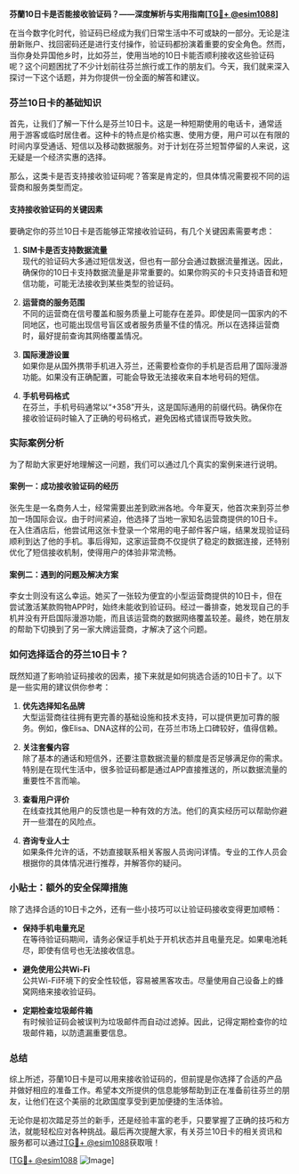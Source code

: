 **芬蘭10日卡是否能接收验证码？——深度解析与实用指南[[TG💪+ @esim1088](https://t.me/s/esim1088)]**

在当今数字化时代，验证码已经成为我们日常生活中不可或缺的一部分。无论是注册新账户、找回密码还是进行支付操作，验证码都扮演着重要的安全角色。然而，当你身处异国他乡时，比如芬兰，使用当地的10日卡能否顺利接收这些验证码呢？这个问题困扰了不少计划前往芬兰旅行或工作的朋友们。今天，我们就来深入探讨一下这个话题，并为你提供一份全面的解答和建议。

### 芬兰10日卡的基础知识

首先，让我们了解一下什么是芬兰10日卡。这是一种短期使用的电话卡，通常适用于游客或临时居住者。这种卡的特点是价格实惠、使用方便，用户可以在有限的时间内享受通话、短信以及移动数据服务。对于计划在芬兰短暂停留的人来说，这无疑是一个经济实惠的选择。

那么，这类卡是否支持接收验证码呢？答案是肯定的，但具体情况需要视不同的运营商和服务类型而定。

#### 支持接收验证码的关键因素

要确定你的芬兰10日卡是否能够正常接收验证码，有几个关键因素需要考虑：

1. **SIM卡是否支持数据流量**  
   现代的验证码大多通过短信发送，但也有一部分会通过数据流量推送。因此，确保你的10日卡支持数据流量是非常重要的。如果你购买的卡只支持语音和短信功能，可能无法接收到某些类型的验证码。

2. **运营商的服务范围**  
   不同的运营商在信号覆盖和服务质量上可能存在差异。即使是同一国家内的不同地区，也可能出现信号盲区或者服务质量不佳的情况。所以在选择运营商时，最好提前查询其网络覆盖情况。

3. **国际漫游设置**  
   如果你是从国外携带手机进入芬兰，还需要检查你的手机是否启用了国际漫游功能。如果没有正确配置，可能会导致无法接收来自本地号码的短信。

4. **手机号码格式**  
   在芬兰，手机号码通常以“+358”开头，这是国际通用的前缀代码。确保你在接收验证码时输入了正确的号码格式，避免因格式错误而导致失败。

### 实际案例分析

为了帮助大家更好地理解这一问题，我们可以通过几个真实的案例来进行说明。

#### 案例一：成功接收验证码的经历

张先生是一名商务人士，经常需要出差到欧洲各地。今年夏天，他首次来到芬兰参加一场国际会议。由于时间紧迫，他选择了当地一家知名运营商提供的10日卡。在入住酒店后，他尝试用这张卡登录一个常用的电子邮件客户端，结果发现验证码顺利到达了他的手机。事后得知，这家运营商不仅提供了稳定的数据连接，还特别优化了短信接收机制，使得用户的体验非常流畅。

#### 案例二：遇到的问题及解决方案

李女士则没有这么幸运。她买了一张较为便宜的小型运营商提供的10日卡，但在尝试激活某款购物APP时，始终未能收到验证码。经过一番排查，她发现自己的手机并没有开启国际漫游功能，而且该运营商的数据网络覆盖较差。最终，她在朋友的帮助下切换到了另一家大牌运营商，才解决了这个问题。

### 如何选择适合的芬兰10日卡？

既然知道了影响验证码接收的因素，接下来就是如何挑选合适的10日卡了。以下是一些实用的建议供你参考：

1. **优先选择知名品牌**  
   大型运营商往往拥有更完善的基础设施和技术支持，可以提供更加可靠的服务。例如，像Elisa、DNA这样的公司，在芬兰市场上口碑较好，值得信赖。

2. **关注套餐内容**  
   除了基本的通话和短信外，还要注意数据流量的额度是否足够满足你的需求。特别是在现代生活中，很多验证码都是通过APP直接推送的，所以数据流量的重要性不言而喻。

3. **查看用户评价**  
   在线查找其他用户的反馈也是一种有效的方法。他们的真实经历可以帮助你避开一些潜在的风险点。

4. **咨询专业人士**  
   如果条件允许的话，不妨直接联系相关客服人员询问详情。专业的工作人员会根据你的具体情况进行推荐，并解答你的疑问。

### 小贴士：额外的安全保障措施

除了选择合适的10日卡之外，还有一些小技巧可以让验证码接收变得更加顺畅：

- **保持手机电量充足**  
  在等待验证码期间，请务必保证手机处于开机状态并且电量充足。如果电池耗尽，即使有信号也无法接收信息。

- **避免使用公共Wi-Fi**  
  公共Wi-Fi环境下的安全性较低，容易被黑客攻击。尽量使用自己设备上的蜂窝网络来接收验证码。

- **定期检查垃圾邮件箱**  
  有时候验证码会被误判为垃圾邮件而自动过滤掉。因此，记得定期检查你的垃圾邮件箱，以防遗漏重要信息。

### 总结

综上所述，芬蘭10日卡是可以用来接收验证码的，但前提是你选择了合适的产品并做好相应的准备工作。希望本文所提供的信息能够帮助到正在准备前往芬兰的朋友，让他们在这个美丽的北欧国度享受到更加便捷的生活体验。

无论你是初次踏足芬兰的新手，还是经验丰富的老手，只要掌握了正确的技巧和方法，就能轻松应对各种挑战。最后再次提醒大家，有关芬兰10日卡的相关资讯和服务都可以通过[TG💪+ @esim1088](https://t.me/s/esim1088)获取哦！

[[TG💪+ @esim1088](https://t.me/s/esim1088) ![Image](https://i.postimg.cc/4NQfJmqS/Snipaste-2025-05-13-00-14-12.png)]